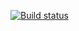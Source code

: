 [![Build status](https://ci.appveyor.com/api/projects/status/iaiq3c7a754myv6a?svg=true)](https://ci.appveyor.com/project/zlobryak/patterns-task1)
